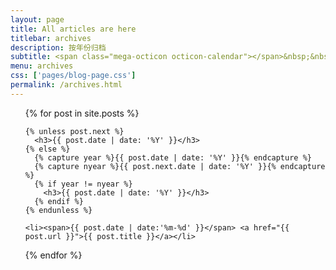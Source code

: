 ```yaml
---
layout: page
title: All articles are here
titlebar: archives
description: 按年份归档
subtitle: <span class="mega-octicon octicon-calendar"></span>&nbsp;&nbsp;专题系列： &nbsp;&nbsp; <a href ="http://zhangjinmiao.github.io/arch.html"><font color="#1A0DAB">架构</font></a>&nbsp;&nbsp; <a href ="http://zhangjinmiao.github.io/life.html"><font color="#EB9439">故事</font></a>&nbsp;&nbsp; <a href ="http://zhangjinmiao.github.io/docker.html"><font color="#1E90FF">Docker</font></a>
menu: archives
css: ['pages/blog-page.css']
permalink: /archives.html
---
```


<ul class="archives-list">
  {% for post in site.posts %}

    {% unless post.next %}
      <h3>{{ post.date | date: '%Y' }}</h3>
    {% else %}
      {% capture year %}{{ post.date | date: '%Y' }}{% endcapture %}
      {% capture nyear %}{{ post.next.date | date: '%Y' }}{% endcapture %}
      {% if year != nyear %}
        <h3>{{ post.date | date: '%Y' }}</h3>
      {% endif %}
    {% endunless %}
    
    <li><span>{{ post.date | date:'%m-%d' }}</span> <a href="{{ post.url }}">{{ post.title }}</a></li>
  {% endfor %}
</ul>